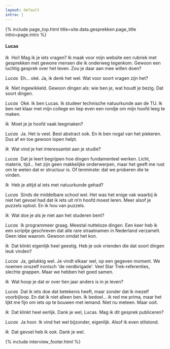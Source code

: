 ```yaml
---
layout: default
intro: |
---
```


{% include page_top.html 
   title=site.data.gesprekken.page_title 
   intro=page.intro 
%}

<div class="custom-section">

<h4>Lucas</h4>

<p><em>Ik</em>&nbsp; Hoi! Mag ik je iets vragen? Ik maak voor mijn website een rubriek met gesprekken met gewone mensen die ik onderweg tegenkom. Gewoon een luchtig gesprek over het leven. Zou je daar aan mee willen doen?</p>

<p><em>Lucas</em>&nbsp; Eh… oké. Ja, ik denk het wel. Wat voor soort vragen zijn het?</p>

<p><em>Ik</em>&nbsp; Niet ingewikkeld. Gewoon dingen als: wie ben je, wat houdt je bezig. Dat soort dingen.</p>

<p><em>Lucas</em>&nbsp; Oké. Ik ben Lucas. Ik studeer technische natuurkunde aan de TU. Ik ben net klaar met mijn college en liep even een rondje om mijn hoofd leeg te maken.</p>

<p><em>Ik</em>&nbsp; Moet je je hoofd vaak leegmaken?</p>

<p><em>Lucas</em>&nbsp; Ja. Het is veel. Best abstract ook. En ik ben nogal van het piekeren. Dus af en toe gewoon lopen helpt.</p>

<p><em>Ik</em>&nbsp; Wat vind je het interessantst aan je studie?</p>

<p><em>Lucas</em>&nbsp; Dat je leert begrijpen hoe dingen fundamenteel werken. Licht, materie, tijd... het zijn geen makkelijke onderwerpen, maar het geeft me rust om te weten dat er structuur is. Of tenminste: dat we proberen die te vinden.</p>

<p><em>Ik</em>&nbsp; Heb je altijd al iets met natuurkunde gehad?</p>

<p><em>Lucas</em>&nbsp; Sinds de middelbare school wel. Het was het enige vak waarbij ik niet het gevoel had dat ik iets uit m’n hoofd moest leren. Meer alsof je puzzels oplost. En ik hou van puzzels.</p>

<p><em>Ik</em>&nbsp; Wat doe je als je niet aan het studeren bent?</p>

<p><em>Lucas</em>&nbsp; Ik programmeer graag. Meestal nutteloze dingen. Een keer heb ik een scriptje geschreven dat alle rare straatnamen in Nederland verzamelt. Geen idee waarom. Gewoon omdat het kon.</p>

<p><em>Ik</em>&nbsp; Dat klinkt eigenlijk heel geestig. Heb je ook vrienden die dat soort dingen leuk vinden?</p>

<p><em>Lucas</em>&nbsp; Ja, gelukkig wel. Je vindt elkaar wel, op een gegeven moment. We noemen onszelf ironisch 'de nerdbrigade'. Veel Star Trek-referenties, slechte grappen. Maar we hebben het goed samen.</p>

<p><em>Ik</em>&nbsp; Wat hoop je dat er over tien jaar anders is in je leven?</p>

<p><em>Lucas</em>&nbsp; Dat ik iets doe dat betekenis heeft, maar zonder dat ik mezelf voorbijloop. En dat ik niet alleen ben. Ik bedoel… ik red me prima, maar het lijkt me fijn om iets op te bouwen met iemand. Niet nu meteen. Maar ooit.</p>

<p><em>Ik</em>&nbsp; Dat klinkt heel eerlijk. Dank je wel, Lucas. Mag ik dit gesprek publiceren?</p>

<p><em>Lucas</em>&nbsp; Ja hoor. Ik vind het wel bijzonder, eigenlijk. Alsof ik even stilstond.</p>

<p><em>Ik</em>&nbsp; Dat gevoel heb ik ook. Dank je wel.</p>

{% include interview_footer.html %}
  
</div>


